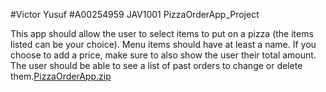 #Victor Yusuf
#A00254959
JAV1001
PizzaOrderApp_Project

This app should allow the user to select items to put on a pizza (the items listed can be your choice). Menu items should have at least a name.
If you choose to add a price, make sure to also show the user their total amount. The user should be able to see a list of past orders to change
or delete them.[PizzaOrderApp.zip](https://github.com/Roninvictus/PizzaOrderApp_Project/files/11292628/PizzaOrderApp.zip)
